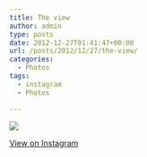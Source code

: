 ```yaml
---
title: The view
author: admin
type: posts
date: 2012-12-27T01:41:47+00:00
url: /posts/2012/12/27/the-view/
categories:
  - Photos
tags:
  - instagram
  - Photos

---
```

![][1]

<p class="view-instagram">
  <a href="http://instagr.am/p/TuM7M5Kllr/">View on Instagram</a>
</p>

 [1]: https://lobban.org/wordpress//HLIC/630a279758e7cf1732cfd4b61fc8477c.jpg